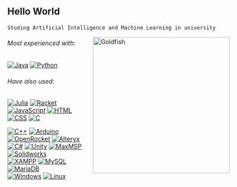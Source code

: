 ## Hello World

`Studing Artificial Intelligence and Machine Learning in university`

<img align="right" width=310px alt="Goldfish" src="https://i.imgur.com/Fzw6yDs.gif"/>

###### Most experienced with:
  
[![Java](https://custom-icon-badges.demolab.com/badge/Java-<3-red.svg?logo=java-14)](https://www.java.com/en/) [![Python](https://img.shields.io/badge/Python-:D-blue?logo=Python)](https://www.python.org/)
###### Have also used:

[![Julia](https://img.shields.io/badge/-Julia-333333?logo=Julia)](https://julialang.org/) [![Racket](https://custom-icon-badges.demolab.com/badge/-Racket-333333.svg?logo=racket-logo)](#) [![JavaScript](https://img.shields.io/badge/-JavaScript-333333?logo=javascript)](#) [![HTML](https://img.shields.io/badge/-HTML-333333?logo=HTML5)](#) [![CSS](https://img.shields.io/badge/-CSS-333333?logo=CSS3&logoColor=1572B6)](#) [![C](https://img.shields.io/badge/C-333333?logo=c&logoColor=white)](#)  

[![C++](https://img.shields.io/badge/C++-mediumslateblue.svg?logo=c%2B%2B&logoColor=white)](#) [![Arduino](https://img.shields.io/badge/Arduino-3186a0?logo=arduino&logoColor=white)](https://www.arduino.cc/) [![OpenRocket](https://custom-icon-badges.demolab.com/badge/OpenRocket-powderblue.svg?logo=OpenRocket_icon&logoColor=white)](#) [![Alteryx](https://img.shields.io/badge/Alteryx-007DBE?logo=alteryx&logoColor=white)](#)      
[![C#](https://custom-icon-badges.demolab.com/badge/C%23-mediumorchid.svg?logo=cshrp&logoColor=white)](#) [![Unity](https://img.shields.io/badge/Unity-black.svg?logo=unity)](#) [![MaxMSP](https://custom-icon-badges.demolab.com/badge/MaxMSP-333333.svg?logo=maxmsp-logo&logoColor=white)](#)  [![Solidworks](https://img.shields.io/badge/SolidWorks-whitesmoke.svg?logo=dassaultsystemes&logoColor=red)](#)         
[![XAMPP](https://custom-icon-badges.demolab.com/badge/XAMPP-333333.svg?logo=xampp-logo&Color=red)](#) [![MySQL](https://img.shields.io/badge/MySQL-4479A1?logo=mysql&logoColor=white)](#) [![MariaDB](https://img.shields.io/badge/MariaDB-003545?logo=mariadb&logoColor=white)](#)   
[![Windows](https://custom-icon-badges.demolab.com/badge/Windows-0078D6?logo=windows11&logoColor=white)](#) [![Linux](https://img.shields.io/badge/Linux-green?logo=linux&logoColor=black)](#) 
